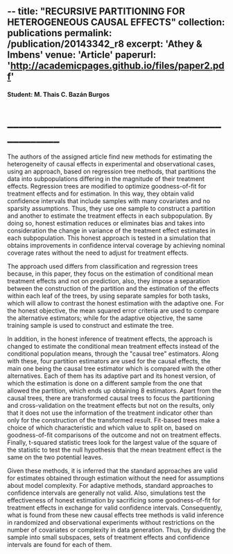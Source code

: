--
title: "RECURSIVE PARTITIONING FOR HETEROGENEOUS CAUSAL EFFECTS"
collection: publications
permalink: /publication/20143342_r8
excerpt: 'Athey & Imbens'
venue: 'Article'
paperurl: 'http://academicpages.github.io/files/paper2.pdf'
---
#### Student: M. Thais C. Bazán Burgos
# ______________________________________________

The authors of the assigned article find new methods for estimating the heterogeneity of causal effects in experimental and observational cases, using an approach, based on regression tree methods, that partitions the data into subpopulations differing in the magnitude of their treatment effects. Regression trees are modified to optimize goodness-of-fit for treatment effects and for estimation. In this way, they obtain valid confidence intervals that include samples with many covariates and no sparsity assumptions. Thus, they use one sample to construct a partition and another to estimate the treatment effects in each subpopulation. By doing so, honest estimation reduces or eliminates bias and takes into consideration the change in variance of the treatment effect estimates in each subpopulation. This honest approach is tested in a simulation that obtains improvements in confidence interval coverage by achieving nominal coverage rates without the need to adjust for treatment effects.

The approach used differs from classification and regression trees because, in this paper, they focus on the estimation of conditional mean treatment effects and not on prediction, also, they impose a separation between the construction of the partition and the estimation of the effects within each leaf of the trees, by using separate samples for both tasks, which will allow to contrast the honest estimation with the adaptive one. For the honest objective, the mean squared error criteria are used to compare the alternative estimators; while for the adaptive objective, the same training sample is used to construct and estimate the tree.

In addition, in the honest inference of treatment effects, the approach is changed to estimate the conditional mean treatment effects instead of the conditional population means, through the "causal tree" estimators. Along with these, four partition estimators are used for the causal effects, the main one being the causal tree estimator which is compared with the other alternatives. Each of them has its adaptive part and its honest version, of which the estimation is done on a different sample from the one that allowed the partition, which ends up obtaining 8 estimators. Apart from the causal trees, there are transformed causal trees to focus the partitioning and cross-validation on the treatment effects but not on the results, only that it does not use the information of the treatment indicator other than only for the construction of the transformed result. Fit-based trees make a choice of which characteristic and which value to split on, based on goodness-of-fit comparisons of the outcome and not on treatment effects. Finally, t-squared statistic trees look for the largest value of the square of the statistic to test the null hypothesis that the mean treatment effect is the same on the two potential leaves.

Given these methods, it is inferred that the standard approaches are valid for estimates obtained through estimation without the need for assumptions about model complexity. For adaptive methods, standard approaches to confidence intervals are generally not valid. Also, simulations test the effectiveness of honest estimation by sacrificing some goodness-of-fit for treatment effects in exchange for valid confidence intervals. Consequently, what is found from these new causal effects tree methods is valid inference in randomized and observational experiments without restrictions on the number of covariates or complexity in data generation. Thus, by dividing the sample into small subspaces, sets of treatment effects and confidence intervals are found for each of them.